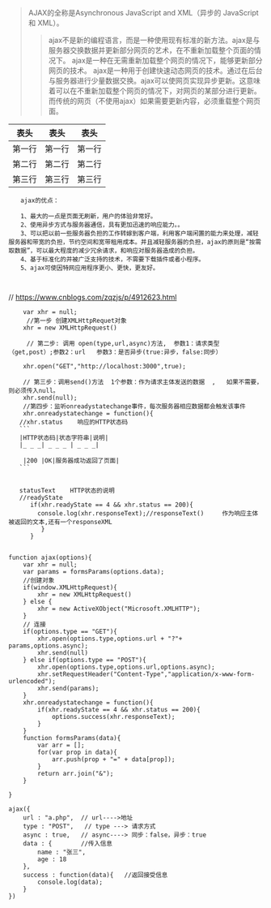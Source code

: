 
>AJAX的全称是Asynchronous JavaScript and XML（异步的 JavaScript 和 XML）。
>>ajax不是新的编程语言，而是一种使用现有标准的新方法。ajax是与服务器交换数据并更新部分网页的艺术，在不重新加载整个页面的情况下。
>>ajax是一种在无需重新加载整个网页的情况下，能够更新部分网页的技术。
>>ajax是一种用于创建快速动态网页的技术。通过在后台与服务器进行少量数据交换。ajax可以使网页实现异步更新。这意味着可以在不重新加载整个网页的情况下，对网页的某部分进行更新。而传统的网页（不使用ajax）如果需要更新内容，必须重载整个网页面。

| 表头 | 表头 | 表头 |
| --- | --- | --- |
|第一行|第一行|第一行|
|第二行|第二行|第二行|
|第三行|第三行|第三行|

```
　　ajax的优点：

　　1、最大的一点是页面无刷新，用户的体验非常好。
　　2、使用异步方式与服务器通信，具有更加迅速的响应能力。。
　　3、可以把以前一些服务器负担的工作转嫁到客户端，利用客户端闲置的能力来处理，减轻服务器和带宽的负担，节约空间和宽带租用成本。并且减轻服务器的负担，ajax的原则是“按需取数据”，可以最大程度的减少冗余请求，和响应对服务器造成的负担。
　　4、基于标准化的并被广泛支持的技术，不需要下载插件或者小程序。
　　5、ajax可使因特网应用程序更小、更快，更友好。


```

```

```
// https://www.cnblogs.com/zqzjs/p/4912623.html

        var xhr = null;
         //第一步 创建XMLHttpRequet对象
        xhr = new XMLHttpRequest()
    
         // 第二步: 调用 open(type,url,async)方法,  参数1：请求类型（get,post）;参数2：url   参数3：是否异步(true:异步，false:同步）
     
        xhr.open("GET","http://localhost:3000",true);
       
        // 第三步：调用send()方法  1个参数：作为请求主体发送的数据  ,   如果不需要，则必须传入null。
        xhr.send(null);
        //第四步：监听onreadystatechange事件，每次服务器相应数据都会触发该事件
        xhr.onreadystatechange = function(){
       //xhr.status    响应的HTTP状态码
       ```
       |HTTP状态码|状态字符串|说明|
       |_ _ _| _ _ _ | _ _ _|
       
        |200 |OK|服务器成功返回了页面|
       ```
       
       
       statusText    HTTP状态的说明
       //readyState
          if(xhr.readyState == 4 && xhr.status == 200){
            console.log(xhr.responseText);//responseText()     作为响应主体被返回的文本,还有一个responseXML
             }
          }
```

function ajax(options){
    var xhr = null;
    var params = formsParams(options.data);
    //创建对象
    if(window.XMLHttpRequest){
        xhr = new XMLHttpRequest()
    } else {
        xhr = new ActiveXObject("Microsoft.XMLHTTP");
    }
    // 连接
    if(options.type == "GET"){
        xhr.open(options.type,options.url + "?"+ params,options.async);
        xhr.send(null)
    } else if(options.type == "POST"){
        xhr.open(options.type,options.url,options.async);
        xhr.setRequestHeader("Content-Type","application/x-www-form-urlencoded");
        xhr.send(params);
    }
    xhr.onreadystatechange = function(){
        if(xhr.readyState == 4 && xhr.status == 200){
            options.success(xhr.responseText);
        }
    }
    function formsParams(data){
        var arr = [];
        for(var prop in data){
            arr.push(prop + "=" + data[prop]);
        }
        return arr.join("&");
    }
 
}
 
ajax({
    url : "a.php",  // url---->地址
    type : "POST",   // type ---> 请求方式
    async : true,   // async----> 同步：false，异步：true 
    data : {        //传入信息
        name : "张三",
        age : 18
    },
    success : function(data){   //返回接受信息
        console.log(data);
    }
})

```
